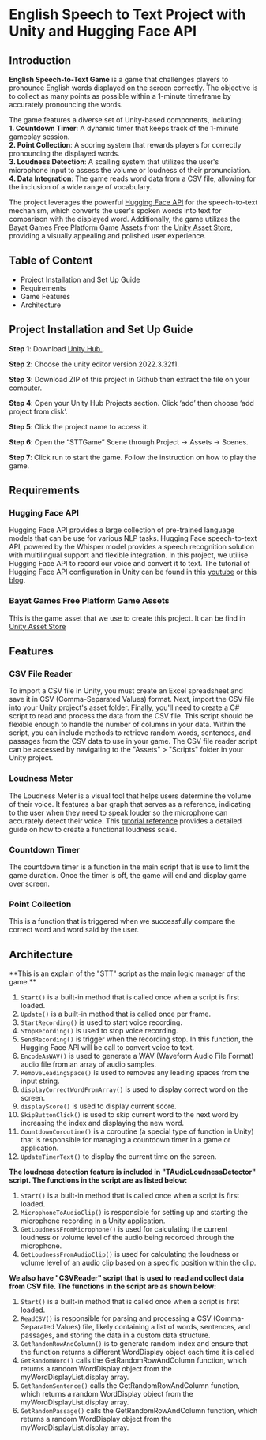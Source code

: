 <h1 align="left">English Speech to Text Project with Unity and Hugging Face API</h1> 
<h2 align="left">Introduction</h2>

**English Speech-to-Text Game** is a game that challenges players to pronounce English words displayed on the screen correctly. The objective is to collect as many points as possible within a 1-minute timeframe by accurately pronouncing the words. <br>

The game features a diverse set of Unity-based components, including: <br>
  **1. Countdown Timer**: A dynamic timer that keeps track of the 1-minute gameplay session. <br>
  **2. Point Collection**: A scoring system that rewards players for correctly pronouncing the displayed words. <br>
  **3. Loudness Detection**: A scalling system that utilizes the user's microphone input to assess the volume or loudness of their pronunciation. <br>
  **4. Data Integration**: The game reads word data from a CSV file, allowing for the inclusion of a wide range of vocabulary. <br>

The project leverages the powerful <a href="https://huggingface.co/docs/api-inference/index">Hugging Face API</a> for the speech-to-text mechanism, which converts the user's spoken words into text for comparison with the displayed word. Additionally, the game utilizes the Bayat Games Free Platform Game Assets from the <a href="https://assetstore.unity.com/packages/tools/physics/toolkit-for-unity-physics-ballistics-251081?gad_source=1&gclid=Cj0KCQjw5ea1BhC6ARIsAEOG5pyoGVv7wbTSFS42X5oFFCBhgwlItt63W9zut3B7eR-9AsIKlJ4dpJYaAgttEALw_wcB">Unity Asset Store</a>, providing a visually appealing and polished user experience. <br>

<h2 align="left">Table of Content</h2>
<ul>
 <li a href="#guide">Project Installation and Set Up Guide</a></li>
 <li a href="#requirements">Requirements</a></li>
 <li a href="#features">Game Features</a></li>
 <li a href="#architecture">Architecture</a></li>
</ul>

<h2 id="guide">Project Installation and Set Up Guide</h2>

**Step 1**: Download <a href="https://unity.com/download">Unity Hub </a>.

**Step 2**: Choose the unity editor version 2022.3.32f1.

**Step 3**: Download ZIP of this project in Github then extract the file on your computer.

**Step 4**: Open your Unity Hub Projects section. Click ‘add’ then choose ‘add project from disk’.

**Step 5**: Click the project name to access it.

**Step 6**: Open the “STTGame” Scene through Project → Assets → Scenes. 

**Step 7**: Click run to start the game. Follow the instruction on how to play the game.

<h2 id="requirements">Requirements</h2>

<h3>Hugging Face API</h3>
Hugging Face API provides a large collection of pre-trained language models that can be use for various NLP tasks. Hugging Face speech-to-text API, powered by the Whisper model provides a speech recognition solution with multilingual support and flexible integration. In this project, we utilise Hugging Face API to record our voice and convert it to text. The tutorial of Hugging Face API configuration in Unity can be found in this <a href="https://youtu.be/Ngmb7l7tO0I?si=iqoD4_R4gIYp0UEg">youtube</a> or this <a href="https://huggingface.co/blog/unity-api">blog</a>.

<h3>Bayat Games Free Platform Game Assets</h3>
This is the game asset that we use to create this project. It can be find in <a href="https://assetstore.unity.com/packages/2d/environments/free-platform-game-assets-85838"> Unity Asset Store</a>

<h2 id="features">Features</h2>
<h3>CSV File Reader</h3>
To import a CSV file in Unity, you must create an Excel spreadsheet and save it in CSV (Comma-Separated Values) format. Next, import the CSV file into your Unity project's asset folder. Finally, you'll need to create a C# script to read and process the data from the CSV file. This script should be flexible enough to handle the number of columns in your data. Within the script, you can include methods to retrieve random words, sentences, and passages from the CSV data to use in your game. The CSV file reader script can be accessed by navigating to the "Assets" > "Scripts" folder in your Unity project.

<h3>Loudness Meter</h3>
The Loudness Meter is a visual tool that helps users determine the volume of their voice. It features a bar graph that serves as a reference, indicating to the user when they need to speak louder so the microphone can accurately detect their voice. This <a href="https://youtu.be/GAHMreCT4SY?si=rWgkoBjaGiFQqdvR">tutorial reference</a> provides a detailed guide on how to create a functional loudness scale.

<h3>Countdown Timer</h3>
The countdown timer is a function in the main script that is use to limit the game duration. Once the timer is off, the game will end and display game over screen.

<H3>Point Collection</H3>
This is a function that is triggered when we successfully compare the correct word and word said by the user.


<H2 id="architecture">Architecture</H2>
**This is an explain of the "STT" script as the main logic manager of the game.**

1. ```Start()``` 
is a built-in method that is called once when a script is first loaded. <br>
2. ```Update()```
is a built-in method that is called once per frame. <br>
3. ```StartRecording()```
is used to start voice recording.
4. ```StopRecording()```
is used to stop voice recording.
5. ```SendRecording()```
is trigger when the recording stop. In this function, the Hugging Face API will be call to convert voice to text.
6. ```EncodeAsWAV()```
is used to generate a WAV (Waveform Audio File Format) audio file from an array of audio samples.
7. ```RemoveLeadingSpace()```
is used to removes any leading spaces from the input string.
8. ```displayCorrectWordFromArray()```
is used to display correct word on the screen.
9. ```displayScore()```
is used to display current score.
10. `SkipButtonClick()` is used to skip current word to the next word by increasing the index and displaying the new word.
11. `CountdownCoroutine()` is a coroutine (a special type of function in Unity) that is responsible for managing a countdown timer in a game or application.
12. `UpdateTimerText()` to display the current time on the screen.

**The loudness detection feature is included in "TAudioLoudnessDetector" script. The functions in the script are as listed below:**

1. ```Start()```
is a built-in method that is called once when a script is first loaded.
2. ```MicrophoneToAudioClip()```
is responsible for setting up and starting the microphone recording in a Unity application.
3. ```GetLoudnessFromMicrophone()```
is used for calculating the current loudness or volume level of the audio being recorded through the microphone.
4. ```GetLoudnessFromAudioClip()```
is used for calculating the loudness or volume level of an audio clip based on a specific position within the clip.

**We also have "CSVReader" script that is used to read and collect data from CSV file. The functions in the script are as shown below:**
1. ```Start()```
is a built-in method that is called once when a script is first loaded.
2. ```ReadCSV()```
is responsible for parsing and processing a CSV (Comma-Separated Values) file, likely containing a list of words, sentences, and passages, and storing the data in a custom data structure.
3. ```GetRandomRowAndColumn()```
is to generate random index and ensure that the function returns a different WordDisplay object each time it is called
4. ```GetRandomWord()```
calls the GetRandomRowAndColumn function, which returns a random WordDisplay object from the myWordDisplayList.display array.
5. ```GetRandomSentence()```
calls the GetRandomRowAndColumn function, which returns a random WordDisplay object from the myWordDisplayList.display array.
6. ```GetRandomPassage()```
calls the GetRandomRowAndColumn function, which returns a random WordDisplay object from the myWordDisplayList.display array.
